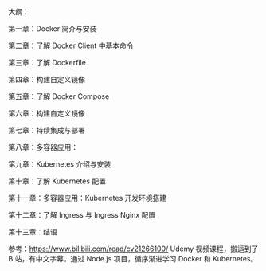大纲：

第一章：Docker 简介与安装

第二章：了解 Docker Client 中基本命令

第三章：了解 Dockerfile

第四章：构建自定义镜像

第五章：了解 Docker Compose

第六章：构建自定义镜像

第七章：持续集成与部署

第八章：多容器应用：

第九章：Kubernetes 介绍与安装

第十章：了解 Kubernetes 配置

第十一章：多容器应用：Kubernetes 开发环境搭建

第十二章：了解 Ingress 与 Ingress Nginx 配置

第十三章：结语

参考：https://www.bilibili.com/read/cv21266100/   Udemy 视频课程，搬运到了 B 站，有中文字幕。通过 Node.js 项目，循序渐进学习 Docker 和 Kubernetes。
